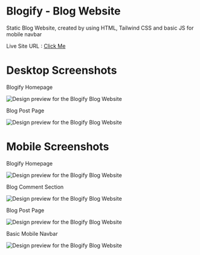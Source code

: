 # Blogify - Blog Website
 Static Blog Website, created by using HTML, Tailwind CSS and basic JS for mobile navbar
 
 Live Site URL : [Click Me](https://erenymo.github.io/Blog-Website/)
 
 # Desktop Screenshots
 Blogify Homepage
 
 ![Design preview for the Blogify Blog Website](./images/desktop_preview_1.jpg)
 
 Blog Post Page
 
 ![Design preview for the Blogify Blog Website](./images/desktop_preview_2.jpg)
 
# Mobile Screenshots
 Blogify Homepage
 
 ![Design preview for the Blogify Blog Website](./images/mobile_preview_1.jpg)  
 
 Blog Comment Section
 
 ![Design preview for the Blogify Blog Website](./images/mobile_preview_3.jpg)
 
 Blog Post Page
 
 ![Design preview for the Blogify Blog Website](./images/mobile_preview_2.jpg) 
 
 Basic Mobile Navbar
 
 ![Design preview for the Blogify Blog Website](./images/mobile_preview_4.jpg)
